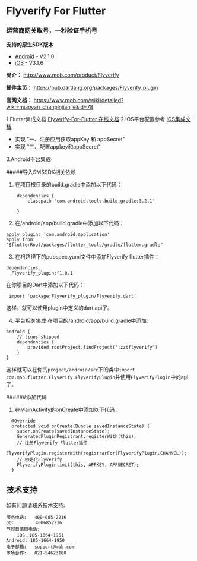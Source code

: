 # Flyverify For Flutter

### 运营商网关取号，一秒验证手机号

**支持的原生SDK版本**

- [Android](https://github.com/MobClub/Flyverify-for-Android) - V2.1.0
- [iOS](https://github.com/MobClub/Flyverify-for-iOS) - V3.1.6

**简介：** http://www.mob.com/product/Flyverify

**插件主页：** https://pub.dartlang.org/packages/Flyverify_plugin

**官网文档：** https://www.mob.com/wiki/detailed?wiki=miaoyan_chanpinjianjie&id=78

1.Flutter集成文档 [Flyverify-For-Flutter 在线文档](https://pub.dartlang.org/packages/Flyverify#-installing-tab-)
2.iOS平台配置参考 [iOS集成文档](http://wiki.mob.com/快速集成-11/)

- 实现 "一、注册应用获取appKey 和 appSecret"
- 实现 "三、配置appkey和appSecret"

3.Android平台集成

#####导入SMSSDK相关依赖
1. 在项目根目录的build.gradle中添加以下代码：

```
    dependencies {
        classpath 'com.android.tools.build:gradle:3.2.1'

    }
```
2. 在/android/app/build.gradle中添加以下代码：

```
apply plugin: 'com.android.application'
apply from: "$flutterRoot/packages/flutter_tools/gradle/flutter.gradle"

```
3. 在根路径下的pubspec.yaml文件中添加Flyverify flutter插件：

```
dependencies:
  Flyverify_plugin:^1.0.1
```

在你项目的Dart中添加以下代码：

```
 import 'package:Flyverify_plugin/Flyverify.dart'
```
这样，就可以使用plugin中定义的dart api了。

4. 平台相关集成
在项目的/android/app/build.gradle中添加:

```
android {
    // lines skipped
    dependencies {
        provided rootProject.findProject(":zztflyverify")
    }
}
```

这样就可以在你的`project/android/src`下的类中`import com.mob.flutter.Flyverify.FlyverifyPlugin`并使用`FlyverifyPlugin`中的api了。

######添加代码
1. 在MainActivity的onCreate中添加以下代码：

```
  @Override
  protected void onCreate(Bundle savedInstanceState) {
    super.onCreate(savedInstanceState);
    GeneratedPluginRegistrant.registerWith(this);
    // 注册Flyverify Flutter插件
    FlyverifyPlugin.registerWith(registrarFor(FlyverifyPlugin.CHANNEL));
    // 初始化Flyverify
    FlyverifyPlugin.init(this, APPKEY, APPSECRET);
  }
```

## 技术支持
如有问题请联系技术支持:
```
服务电话:   400-685-2216
QQ:        4006852216
节假日值班电话:
    iOS：185-1664-1951
Android: 185-1664-1950
电子邮箱:   support@mob.com
市场合作:   021-54623100
```